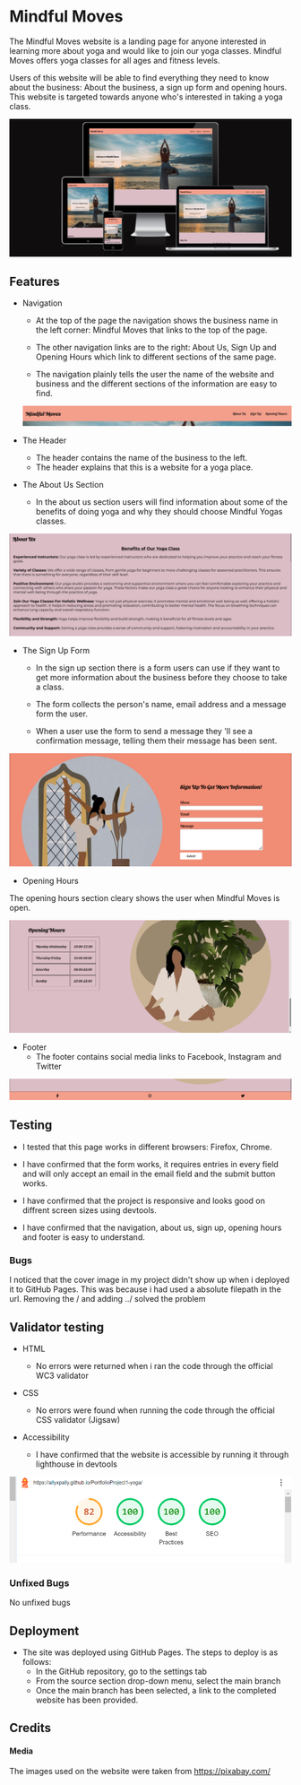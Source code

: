 # Mindful Moves

The Mindful Moves website is a landing page for anyone interested in learning more about yoga and would like to join our yoga classes. Mindful Moves offers yoga classes for all ages and fitness levels. 

Users of this website will be able to find everything they need to know about the business: About the business, a sign up form and opening hours. This website is targeted towards anyone who's interested in taking a yoga class.

![Screenshot displaying the wesite on diffrent screens](/assets/images/Screenshot2.png)

## Features

* Navigation

  - At the top of the page the navigation shows the business name in the left corner: Mindful Moves that links to the top of the page. 

  - The other navigation links are to the right: About Us, Sign Up and Opening Hours which link to different sections of the same page.

  - The navigation plainly tells the user the name of the website and business and the different sections of the information are easy to find.

  ![Screenshot of the navigation](/assets/images/Screenshot3.png)

* The Header 

  - The header contains the name of the business to the left.
  - The header explains that this is a website for a yoga place. 


* The About Us Section

  - In the about us section users will find information about some of the benefits of
doing yoga and why they should choose Mindful Yogas classes.

![Screenshot of about us section](/assets/images/Screenshot4.png)

* The Sign Up Form

   - In the sign up section there is a form users can use if they want to get more 
information about the business before they choose to take a class.

   - The form collects the person's name, email address and a message form the user.

   - When a user use the form to send a message they 'll see a confirmation message, telling them their message has been sent. 

![Screenshot of sign up section](/assets/images/Screenshot5.png)

* Opening Hours

The opening hours section cleary shows the user when Mindful Moves is open.

![Screenshot of opening hours section](/assets/images/Screenshot6.png)

* Footer 
  - The footer contains social media links to Facebook, Instagram and Twitter

![Screenshot of footer](/assets/images/Screenshot7.png)

## Testing 

* I tested that this page works in different browsers: Firefox, Chrome. 

* I have confirmed that the form works, it requires entries in every field and will only accept an email in the email field and the submit button works. 

* I have confirmed that the project is responsive and looks good on diffrent screen sizes using devtools.

* I have confirmed that the navigation, about us, sign up, opening hours and footer is easy to understand. 

### Bugs 

I noticed that the cover image in my project didn't show up when i deployed it to GitHub Pages.  This was because i had used a absolute filepath in the url. 
Removing the / and adding ../ solved the problem

## Validator testing 

* HTML 
  - No errors were returned when i ran the code through the official WC3 validator

* CSS
  - No errors were found when running the code through the official CSS validator (Jigsaw)

* Accessibility

  - I have confirmed that the website is accessible by running it through lighthouse in devtools

![Screenshot of result for lighthouse](/assets/images/Screenshot1.png)

### Unfixed Bugs

No unfixed bugs

## Deployment

* The site was deployed using GitHub Pages. The steps to deploy is as follows: 
  - In the GitHub repository, go to the settings tab
  - From the source section drop-down menu, select the main branch
  - Once the main branch has been selected, a link to the completed website has been provided.

## Credits 

#### Media 

The images used on the website were taken from https://pixabay.com/